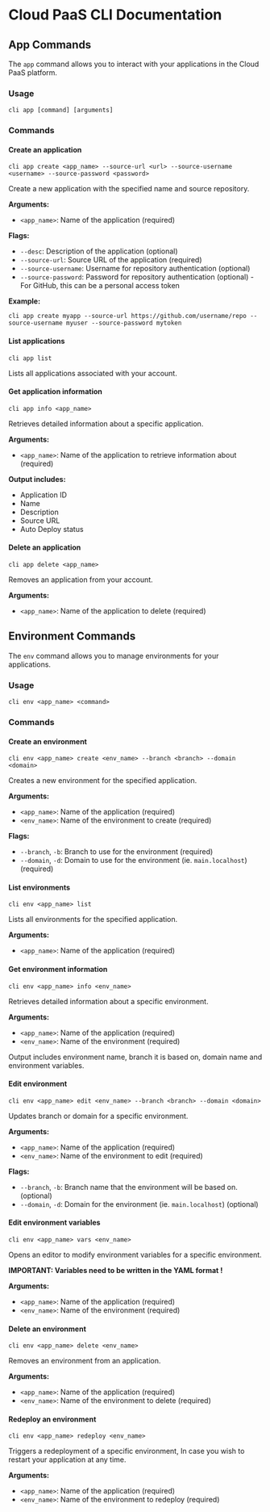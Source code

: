 # Cloud PaaS CLI Documentation

## App Commands

The `app` command allows you to interact with your applications in the Cloud PaaS platform.

### Usage
```
cli app [command] [arguments]
```

### Commands

#### Create an application
```
cli app create <app_name> --source-url <url> --source-username <username> --source-password <password>
```

Create a new application with the specified name and source repository.

**Arguments:**
- `<app_name>`: Name of the application (required)

**Flags:**
- `--desc`: Description of the application (optional)
- `--source-url`: Source URL of the application (required)
- `--source-username`: Username for repository authentication (optional)
- `--source-password`: Password for repository authentication (optional) - For GitHub, this can be a personal access token

**Example:**
```
cli app create myapp --source-url https://github.com/username/repo --source-username myuser --source-password mytoken
```

#### List applications
```
cli app list
```

Lists all applications associated with your account.

#### Get application information
```
cli app info <app_name>
```

Retrieves detailed information about a specific application.

**Arguments:**
- `<app_name>`: Name of the application to retrieve information about (required)

**Output includes:**
- Application ID
- Name
- Description
- Source URL
- Auto Deploy status

#### Delete an application
```
cli app delete <app_name>
```

Removes an application from your account.

**Arguments:**
- `<app_name>`: Name of the application to delete (required)

## Environment Commands

The `env` command allows you to manage environments for your applications.

### Usage
```
cli env <app_name> <command>
```

### Commands

#### Create an environment
```
cli env <app_name> create <env_name> --branch <branch> --domain <domain>
```

Creates a new environment for the specified application.

**Arguments:**
- `<app_name>`: Name of the application (required)
- `<env_name>`: Name of the environment to create (required)

**Flags:**
- `--branch`, `-b`: Branch to use for the environment (required)
- `--domain`, `-d`: Domain to use for the environment (ie. `main.localhost`) (required)

#### List environments
```
cli env <app_name> list
```

Lists all environments for the specified application.

**Arguments:**
- `<app_name>`: Name of the application (required)

#### Get environment information
```
cli env <app_name> info <env_name>
```

Retrieves detailed information about a specific environment.

**Arguments:**
- `<app_name>`: Name of the application (required)
- `<env_name>`: Name of the environment (required)

Output includes environment name, branch it is based on, domain name and environment variables.

#### Edit environment
```
cli env <app_name> edit <env_name> --branch <branch> --domain <domain>
```

Updates branch or domain for a specific environment.

**Arguments:**
- `<app_name>`: Name of the application (required)
- `<env_name>`: Name of the environment to edit (required)

**Flags:**
- `--branch`, `-b`: Branch name that the environment will be based on. (optional)
- `--domain`, `-d`: Domain for the environment (ie. `main.localhost`) (optional)

#### Edit environment variables
```
cli env <app_name> vars <env_name>
```

Opens an editor to modify environment variables for a specific environment.

**IMPORTANT: Variables need to be written in the YAML format !**

**Arguments:**
- `<app_name>`: Name of the application (required)
- `<env_name>`: Name of the environment (required)

#### Delete an environment
```
cli env <app_name> delete <env_name>
```

Removes an environment from an application.

**Arguments:**
- `<app_name>`: Name of the application (required)
- `<env_name>`: Name of the environment to delete (required)

#### Redeploy an environment
```
cli env <app_name> redeploy <env_name>
```

Triggers a redeployment of a specific environment, In case you wish to restart your application at any time.

**Arguments:**
- `<app_name>`: Name of the application (required)
- `<env_name>`: Name of the environment to redeploy (required)